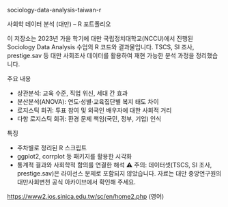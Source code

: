 sociology-data-analysis-taiwan-r

사회학 데이터 분석 (대만) – R 포트폴리오

이 저장소는 2023년 가을 학기에 대만 국립정치대학교(NCCU)에서 진행된 Sociology Data Analysis 수업의 R 코드와 결과물입니다.
TSCS, SI 조사, prestige.sav 등 대만 사회조사 데이터를 활용하여 재현 가능한 분석 과정을 정리했습니다.

주요 내용
- 상관분석: 교육 수준, 직업 위신, 세대 간 효과
- 분산분석(ANOVA): 연도·성별·교육집단별 복지 태도 차이
- 로지스틱 회귀: 투표 참여 및 외국인 배우자에 대한 사회적 거리
- 다항 로지스틱 회귀: 환경 문제 책임(국민, 정부, 기업) 인식

특징
- 주차별로 정리된 R 스크립트
- ggplot2, corrplot 등 패키지를 활용한 시각화
- 통계적 결과와 사회학적 함의를 연결한 해석
⚠️ 주의: 데이터셋(TSCS, SI 조사, prestige.sav)은 라이선스 문제로 포함되지 않았습니다. 자료는 대만 중앙연구원의 대만사회변천 공식 아카이브에서 확인해 주세요.

https://www2.ios.sinica.edu.tw/sc/en/home2.php (영어)
